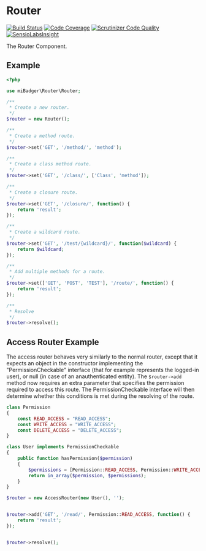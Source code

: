 # Router

[![Build Status](https://scrutinizer-ci.com/g/miBadger/miBadger.Router/badges/build.png?b=master)](https://scrutinizer-ci.com/g/miBadger/miBadger.Router/build-status/master)
[![Code Coverage](https://scrutinizer-ci.com/g/miBadger/miBadger.Router/badges/coverage.png?b=master)](https://scrutinizer-ci.com/g/miBadger/miBadger.Router/?branch=master)
[![Scrutinizer Code Quality](https://scrutinizer-ci.com/g/miBadger/miBadger.Router/badges/quality-score.png?b=master)](https://scrutinizer-ci.com/g/miBadger/miBadger.Router/?branch=master)
[![SensioLabsInsight](https://insight.sensiolabs.com/projects/68ea797b-bc99-42df-8c97-1fa99b90fc72/mini.png)](https://insight.sensiolabs.com/projects/68ea797b-bc99-42df-8c97-1fa99b90fc72)

The Router Component.

## Example

```php
<?php

use miBadger\Router\Router;

/**
 * Create a new router.
 */
$router = new Router();

/**
 * Create a method route.
 */
$router->set('GET', '/method/', 'method');

/**
 * Create a class method route.
 */
$router->set('GET', '/class/', ['Class', 'method']);

/**
 * Create a closure route.
 */
$router->set('GET', '/closure/', function() {
	return 'result';
});

/**
 * Create a wildcard route.
 */
$router->set('GET', '/test/{wildcard}/', function($wildcard) {
	return $wildcard;
});

/**
 * Add multiple methods for a route.
 */
$router->set(['GET', 'POST', 'TEST'], '/route/', function() {
	return 'result';
});

/**
 * Resolve
 */
$router->resolve();
```

## Access Router Example
The access router behaves very similarly to the normal router, except that it expects an object in the constructor implementing the "PermissionCheckable" interface (that for example represents the logged-in user), or null (in case of an anauthenticated entity).
The ```$router->add``` method now requires an extra parameter that specifies the permission required to access this route. The PermissionCheckable interface will then determine whether this conditions is met during the resolving of the route.

```php
class Permission
{
	const READ_ACCESS = "READ_ACCESS";
	const WRITE_ACCESS = "WRITE_ACCESS";
	const DELETE_ACCESS = "DELETE_ACCESS";
}

class User implements PermissionCheckable
{
	public function hasPermission($permission)
	{
		$permissions = [Permission::READ_ACCESS, Permission::WRITE_ACCESS];
		return in_array($permission, $permissions);
	}
}

$router = new AccessRouter(new User(), '');


$router->add('GET', '/read/', Permission::READ_ACCESS, function() {
	return 'result';
});


$router->resolve();
```
